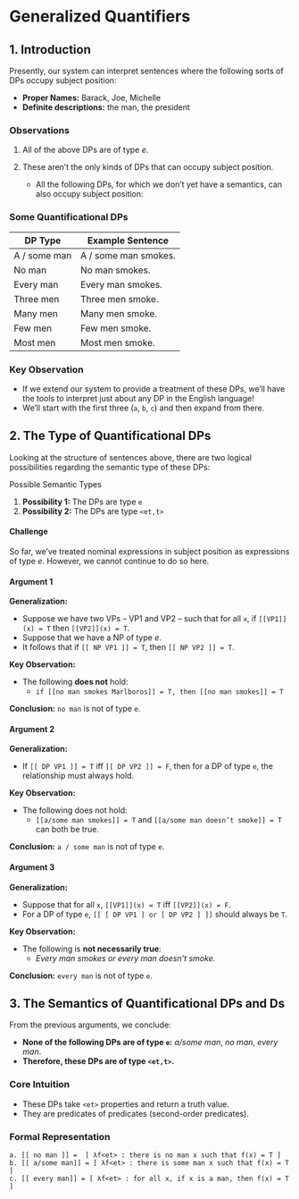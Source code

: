 # Generalized Quantifiers


## 1. Introduction

Presently, our system can interpret sentences where the following sorts of DPs occupy subject position:

- **Proper Names:** Barack, Joe, Michelle  
- **Definite descriptions:** the man, the president  

### Observations

1. All of the above DPs are of type $e$.
2. These aren’t the only kinds of DPs that can occupy subject position.
    
   - All the following DPs, for which we don’t yet have a semantics, can also occupy subject position:

### Some Quantificational DPs

| DP Type  | Example Sentence |
|----------|-----------------|
| A / some man | A / some man smokes. |
| No man | No man smokes. |
| Every man | Every man smokes. |
| Three men | Three men smoke. |
| Many men | Many men smoke. |
| Few men | Few men smoke. |
| Most men | Most men smoke. |

### Key Observation

- If we extend our system to provide a treatment of these DPs, we’ll have the tools to interpret just about any DP in the English language!  
- We’ll start with the first three (`a`, `b`, `c`) and then expand from there.  

## 2. The Type of Quantificational DPs

Looking at the structure of sentences above, there are two logical possibilities regarding the semantic type of these DPs:






Possible Semantic Types

1. **Possibility 1:** The DPs are type `e`  
2. **Possibility 2:** The DPs are type `<et,t>`  

#### Challenge

So far, we’ve treated nominal expressions in subject position as expressions of type $e$. However, we cannot continue to do so here.   

#### **Argument 1**

**Generalization:**  
- Suppose we have two VPs – VP1 and VP2 – such that for all `x`, if `[[VP1]](x) = T` then `[[VP2]](x) = T`.  
- Suppose that we have a NP of type $e$.  
- It follows that if `[[ NP VP1 ]] = T`, then `[[ NP VP2 ]] = T`.  

**Key Observation:**  

- The following **does not** hold:  
  - `if [[no man smokes Marlboros]] = T, then [[no man smokes]] = T`  

**Conclusion:** `no man` is not of type `e`.  

#### **Argument 2**

**Generalization:**  
- If `[[ DP VP1 ]] = T` iff `[[ DP VP2 ]] = F`, then for a DP of type `e`, the relationship must always hold.  

**Key Observation:**  
- The following does not hold:  
  - `[[a/some man smokes]] = T` and `[[a/some man doesn’t smoke]] = T` can both be true.  

**Conclusion:** `a / some man` is not of type `e`.  

#### **Argument 3**

**Generalization:**  
- Suppose that for all `x`, `[[VP1]](x) = T` iff `[[VP2]](x) = F`.  
- For a DP of type `e`, `[[ [ DP VP1 ] or [ DP VP2 ] ]]` should always be `T`.  

**Key Observation:**  
- The following is **not necessarily true**:  
  - *Every man smokes or every man doesn’t smoke.*  

**Conclusion:** `every man` is not of type `e`.  

## 3. The Semantics of Quantificational DPs and Ds

From the previous arguments, we conclude:

- **None of the following DPs are of type `e`:** *a/some man*, *no man*, *every man*.  
- **Therefore, these DPs are of type `<et,t>`.**  

### **Core Intuition**

- These DPs take `<et>` properties and return a truth value.
- They are predicates of predicates (second-order predicates).  

### **Formal Representation**

```lambda
a. [[ no man ]] =  [ λf<et> : there is no man x such that f(x) = T ]
b. [[ a/some man]] = [ λf<et> : there is some man x such that f(x) = T ]
c. [[ every man]] = [ λf<et> : for all x, if x is a man, then f(x) = T ]



